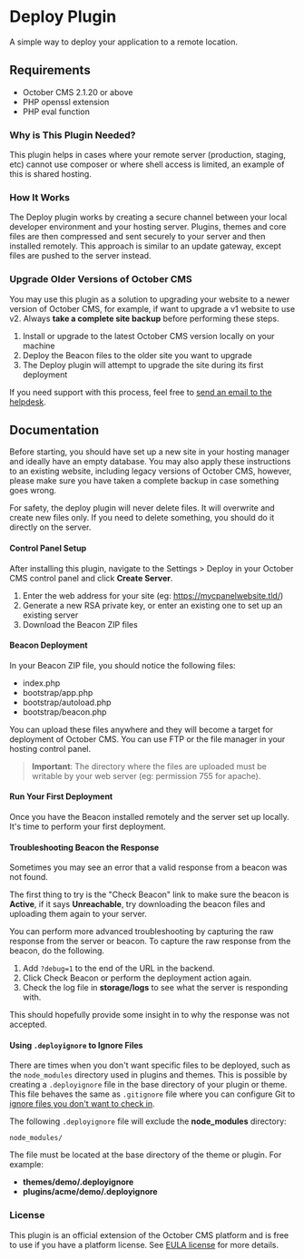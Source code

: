 # Deploy Plugin

A simple way to deploy your application to a remote location.

## Requirements

- October CMS 2.1.20 or above
- PHP openssl extension
- PHP eval function

### Why is This Plugin Needed?

This plugin helps in cases where your remote server (production, staging, etc) cannot use composer or where shell access is limited, an example of this is shared hosting.

### How It Works

The Deploy plugin works by creating a secure channel between your local developer environment and your hosting server. Plugins, themes and core files are then compressed and sent securely to your server and then installed remotely. This approach is similar to an update gateway, except files are pushed to the server instead.

### Upgrade Older Versions of October CMS

You may use this plugin as a solution to upgrading your website to a newer version of October CMS, for example, if want to upgrade a v1 website to use v2. Always **take a complete site backup** before performing these steps.

1. Install or upgrade to the latest October CMS version locally on your machine
2. Deploy the Beacon files to the older site you want to upgrade
3. The Deploy plugin will attempt to upgrade the site during its first deployment

If you need support with this process, feel free to [send an email to the helpdesk](https://octobercms.com/contact).

## Documentation

Before starting, you should have set up a new site in your hosting manager and ideally have an empty database. You may also apply these instructions to an existing website, including legacy versions of October CMS, however, please make sure you have taken a complete backup in case something goes wrong.

For safety, the deploy plugin will never delete files. It will overwrite and create new files only. If you need to delete something, you should do it directly on the server.

#### Control Panel Setup

After installing this plugin, navigate to the Settings > Deploy in your October CMS control panel and click **Create Server**.

1. Enter the web address for your site (eg: https://mycpanelwebsite.tld/)
2. Generate a new RSA private key, or enter an existing one to set up an existing server
3. Download the Beacon ZIP files

#### Beacon Deployment

In your Beacon ZIP file, you should notice the following files:

- index.php
- bootstrap/app.php
- bootstrap/autoload.php
- bootstrap/beacon.php

You can upload these files anywhere and they will become a target for deployment of October CMS. You can use FTP or the file manager in your hosting control panel.

> **Important**: The directory where the files are uploaded must be writable by your web server (eg: permission 755 for apache).

#### Run Your First Deployment

Once you have the Beacon installed remotely and the server set up locally. It's time to perform your first deployment.

#### Troubleshooting Beacon the Response

Sometimes you may see an error that a valid response from a beacon was not found.

The first thing to try is the "Check Beacon" link to make sure the beacon is **Active**, if it says **Unreachable**, try downloading the beacon files and uploading them again to your server.

You can perform more advanced troubleshooting by capturing the raw response from the server or beacon. To capture the raw response from the beacon, do the following.

1. Add `?debug=1` to the end of the URL in the backend.
1. Click Check Beacon or perform the deployment action again.
1. Check the log file in **storage/logs** to see what the server is responding with.

This should hopefully provide some insight in to why the response was not accepted.

#### Using `.deployignore` to Ignore Files

There are times when you don't want specific files to be deployed, such as the `node_modules` directory used in plugins and themes. This is possible by creating a `.deployignore` file in the base directory of your plugin or theme. This file behaves the same as `.gitignore` file where you can configure Git to [ignore files you don't want to check in](https://docs.github.com/en/get-started/getting-started-with-git/ignoring-files).

The following `.deployignore` file will exclude the **node_modules** directory:

    node_modules/

The file must be located at the base directory of the theme or plugin. For example:

- **themes/demo/.deployignore**
- **plugins/acme/demo/.deployignore**

### License

This plugin is an official extension of the October CMS platform and is free to use if you have a platform license. See [EULA license](LICENSE.md) for more details.
